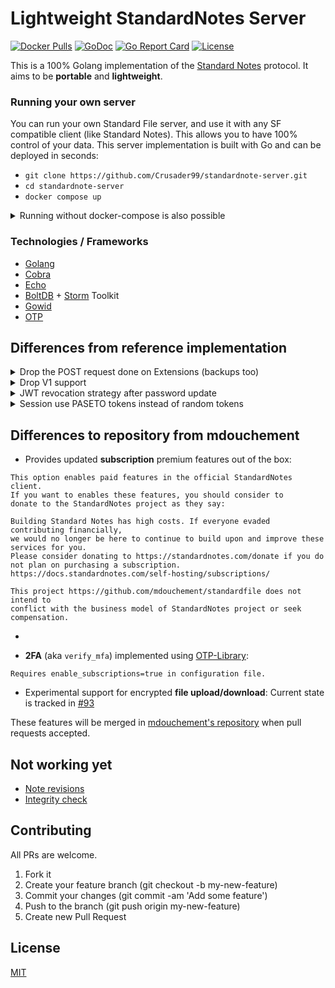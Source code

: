 # Lightweight StandardNotes Server

[![Docker Pulls](https://img.shields.io/docker/pulls/crusaders/standardnote-server)](https://hub.docker.com/r/crusaders/standardnote-server)
[![GoDoc](https://img.shields.io/badge/godoc-reference-blue.svg)](https://pkg.go.dev/github.com/mdouchement/standardfile)
[![Go Report Card](https://goreportcard.com/badge/github.com/mdouchement/standardfile)](https://goreportcard.com/report/github.com/mdouchement/standardfile)
[![License](https://img.shields.io/github/license/mdouchement/standardfile.svg)](http://opensource.org/licenses/MIT)

This is a 100% Golang implementation of the [Standard Notes](https://docs.standardnotes.com/specification/sync) protocol. It aims to be **portable** and **lightweight**.

### Running your own server

You can run your own Standard File server, and use it with any SF compatible client (like Standard Notes).
This allows you to have 100% control of your data.
This server implementation is built with Go and can be deployed in seconds:

- `git clone https://github.com/Crusader99/standardnote-server.git`
- `cd standardnote-server`
- `docker compose up`

<details>
<summary>Running without docker-compose is also possible</summary>

`docker run -p 5000:5000 -v $(pwd)/db:/etc/standardfile/database:z -v $(pwd)/standardfile.yml:/etc/standardfile/standardfile.yml:z -it crusaders/standardnote-server`

</details>

### Technologies / Frameworks

- [Golang](https://go.dev/)
- [Cobra](https://github.com/spf13/cobra)
- [Echo](https://github.com/labstack/echo)
- [BoltDB](https://github.com/etcd-io/bbolt) + [Storm](https://github.com/asdine/storm) Toolkit
- [Gowid](https://github.com/gcla/gowid)
- [OTP](https://github.com/pquerna/otp)


## Differences from reference implementation

<details>
<summary>Drop the POST request done on Extensions (backups too)</summary>

> This feature is pretty undocumented and I feel uncomfortable about the outgoing traffic from my server on unknown URLs.

</details>

<details>
<summary>Drop V1 support</summary>

> All stuff used in v1 and not in v2 nor v3

</details>

<details>
<summary>JWT revocation strategy after password update</summary>

> Reference implementation use a pw_hash claim to check if the user has changed their pw and thus forbid them from access if they have an old jwt.

<hr>

> Here we will revoke JWT based on its `iat` claim and `User.PasswordUpdatedAt` field.
> Looks more safer than publicly expose any sort of password stuff.
> See `internal/server/middlewares/current_user.go`

</details>

<details>
<summary>Session use PASETO tokens instead of random tokens</summary>

> Here we will be using PASETO to strengthen authentication to ensure that the tokens are issued by the server.

</details>

## Differences to repository from mdouchement


* Provides updated **subscription** premium features out of the box:
```
This option enables paid features in the official StandardNotes client.
If you want to enables these features, you should consider to
donate to the StandardNotes project as they say:

Building Standard Notes has high costs. If everyone evaded contributing financially,
we would no longer be here to continue to build upon and improve these services for you.
Please consider donating to https://standardnotes.com/donate if you do not plan on purchasing a subscription.
https://docs.standardnotes.com/self-hosting/subscriptions/

This project https://github.com/mdouchement/standardfile does not intend to
conflict with the business model of StandardNotes project or seek compensation.
```

* 

* **2FA** (aka `verify_mfa`) implemented using [OTP-Library](https://github.com/pquerna/otp):
```
Requires enable_subscriptions=true in configuration file.
```

* Experimental support for encrypted **file upload/download**: Current state is tracked in [#93](https://github.com/mdouchement/standardfile/pull/93)

These features will be merged in [mdouchement's repository](https://github.com/mdouchement/standardfile) when pull requests accepted.

## Not working yet

- [Note revisions](https://github.com/mdouchement/standardfile/issues/31)
- [Integrity check](https://github.com/mdouchement/standardfile/issues/75)

## Contributing

All PRs are welcome.

1. Fork it
2. Create your feature branch (git checkout -b my-new-feature)
3. Commit your changes (git commit -am 'Add some feature')
4. Push to the branch (git push origin my-new-feature)
5. Create new Pull Request

## License

[MIT](https://github.com/Crusader99/standardnote-server/blob/master/LICENSE)